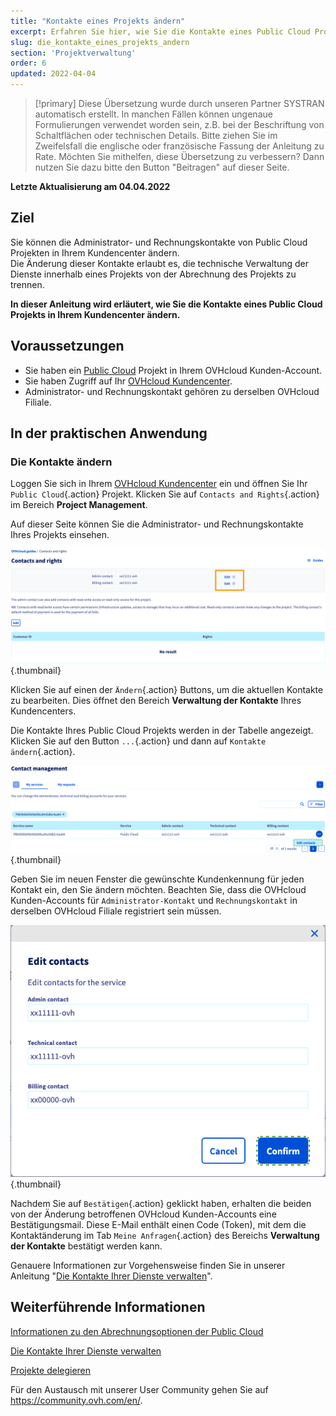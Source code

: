 ```yaml
---
title: "Kontakte eines Projekts ändern"
excerpt: Erfahren Sie hier, wie Sie die Kontakte eines Public Cloud Projekts verwalten
slug: die_kontakte_eines_projekts_andern
section: 'Projektverwaltung'
order: 6
updated: 2022-04-04
---
```


> [!primary]
> Diese Übersetzung wurde durch unseren Partner SYSTRAN automatisch erstellt. In manchen Fällen können ungenaue Formulierungen verwendet worden sein, z.B. bei der Beschriftung von Schaltflächen oder technischen Details. Bitte ziehen Sie im Zweifelsfall die englische oder französische Fassung der Anleitung zu Rate. Möchten Sie mithelfen, diese Übersetzung zu verbessern? Dann nutzen Sie dazu bitte den Button "Beitragen" auf dieser Seite.
>

**Letzte Aktualisierung am 04.04.2022**

## Ziel

Sie können die Administrator- und Rechnungskontakte von Public Cloud Projekten in Ihrem Kundencenter ändern.<br>
Die Änderung dieser Kontakte erlaubt es, die technische Verwaltung der Dienste innerhalb eines Projekts von der Abrechnung des Projekts zu trennen.

**In dieser Anleitung wird erläutert, wie Sie die Kontakte eines Public Cloud Projekts in Ihrem Kundencenter ändern.**

## Voraussetzungen

- Sie haben ein [Public Cloud](https://www.ovhcloud.com/de/public-cloud) Projekt in Ihrem OVHcloud Kunden-Account.
- Sie haben Zugriff auf Ihr [OVHcloud Kundencenter](https://www.ovh.com/auth/?action=gotomanager&from=https://www.ovh.de/&ovhSubsidiary=de).
- Administrator- und Rechnungskontakt gehören zu derselben OVHcloud Filiale.

## In der praktischen Anwendung

### Die Kontakte ändern

Loggen Sie sich in Ihrem [OVHcloud Kundencenter](https://www.ovh.com/auth/?action=gotomanager&from=https://www.ovh.de/&ovhSubsidiary=de) ein und öffnen Sie Ihr `Public Cloud`{.action} Projekt. Klicken Sie auf `Contacts and Rights`{.action} im Bereich **Project Management**.

Auf dieser Seite können Sie die Administrator- und Rechnungskontakte Ihres Projekts einsehen.

![change-kontakte](images/contact1.png){.thumbnail}

Klicken Sie auf einen der `Ändern`{.action} Buttons, um die aktuellen Kontakte zu bearbeiten. Dies öffnet den Bereich **Verwaltung der Kontakte** Ihres Kundencenters.

Die Kontakte Ihres Public Cloud Projekts werden in der Tabelle angezeigt. Klicken Sie auf den Button `...`{.action} und dann auf `Kontakte ändern`{.action}.

![change-kontakte](images/contactchange.png){.thumbnail}

Geben Sie im neuen Fenster die gewünschte Kundenkennung für jeden Kontakt ein, den Sie ändern möchten. Beachten Sie, dass die OVHcloud Kunden-Accounts für `Administrator-Kontakt` und `Rechnungskontakt` in derselben OVHcloud Filiale registriert sein müssen.

![change-kontakte](images/contactchange1.png){.thumbnail}

Nachdem Sie auf `Bestätigen`{.action} geklickt haben, erhalten die beiden von der Änderung betroffenen OVHcloud Kunden-Accounts eine Bestätigungsmail. Diese E-Mail enthält einen Code (Token), mit dem die Kontaktänderung im Tab `Meine Anfragen`{.action} des Bereichs **Verwaltung der Kontakte** bestätigt werden kann.

Genauere Informationen zur Vorgehensweise finden Sie in unserer Anleitung "[Die Kontakte Ihrer Dienste verwalten](../../customer/verwaltung-der-kontakte/)".

## Weiterführende Informationen

[Informationen zu den Abrechnungsoptionen der Public Cloud](../informationen-zu-cloud-abrechnungsoptionen/)

[Die Kontakte Ihrer Dienste verwalten](../../customer/verwaltung-der-kontakte/)

[Projekte delegieren](../seine-Projekte-delegieren/)

Für den Austausch mit unserer User Community gehen Sie auf <https://community.ovh.com/en/>.